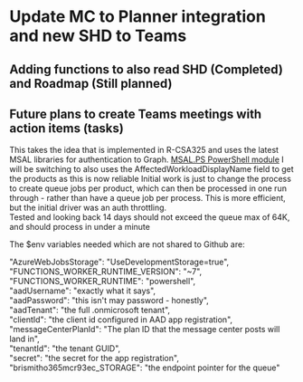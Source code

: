 # Update MC to Planner integration and new SHD to Teams

## Adding functions to also read SHD (Completed) and Roadmap (Still planned)
## Future plans to create Teams meetings with action items (tasks)

This takes the idea that is implemented in R-CSA325 and uses the latest MSAL libraries for authentication to Graph. [MSAL.PS PowerShell module](https://github.com/AzureAD/MSAL.PS/)
I will be switching to also uses the AffectedWorkloadDisplayName field to get the products as this is now reliable
Initial work is just to change the process to create queue jobs per product, which can then be processed in one run through - rather than have a queue job per process.  This is more efficient, but the initial driver was an auth throttling.  
Tested and looking back 14 days should not exceed the queue max of 64K, and should process in under a minute

The $env variables needed which are not shared to Github are:

"AzureWebJobsStorage": "UseDevelopmentStorage=true",  
"FUNCTIONS_WORKER_RUNTIME_VERSION": "~7",  
"FUNCTIONS_WORKER_RUNTIME": "powershell",  
"aadUsername": "exactly what it says",  
"aadPassword": "this isn't may password - honestly",  
"aadTenant": "the full .onmicrosoft tenant",  
"clientId": "the client id configured in AAD app registration",  
"messageCenterPlanId": "The plan ID that the message center posts will land in",  
"tenantId": "the tenant GUID",  
"secret": "the secret for the app registration",  
"brismitho365mcr93ec_STORAGE": "the endpoint pointer for the queue"  
